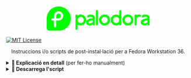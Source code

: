 <p align="center"><a href="https://github.com/mantekillah/palodora" target="_blank"><img src="./palodora-logo.png" height="66" /></a></p>

[![MIT License][license-shield]][license-url]

<p align="center">Instruccions i/o scripts de post-instal·lació per a Fedora Workstation 36.</p>

<details>
  <summary><b>🚧 Explicació en detall</b> (per fer-ho manualment)</summary>
  
---
  
1) [**Primera part de la post-instal·lació:**](#part-i-palodora-1sh)
- [Aplicar tweaks d'optimització](#aplicant-tweaks-doptimització)
- [Actualitzar el sistema](#actualitzant-el-sistema)
- [Establir el nom de la màquina](#establint-el-nom-de-la-màquina) (pots posar el nom que vulguis a la teva màquina)
- [Activant repos d'RPM Fusion (*free* i *nonfree*)](#activant-repos-drpm-fusion-free-i-nonfree) (pots editar les ordres si, per exemple, només vols activar els *free*)
- [Instal·lar *Tilix*](#installant-tilix)
- [Reiniciar el sistema](#reiniciant-el-sistema)
2) [**Segona part de la post-instal·lació:**](#part-ii-palodora-2sh)
- [Aplicant fix del rellotge](#aplicant-fix-del-rellotge) (només per usuaris amb *dual boot* de Windows + Fedora)
- [Habilitar la paqueteria *Flatpak*](#habilitant-la-paqueteria-flatpak)
- [Instal·lació automàtica de múltiples programes i/o aplicacions](#installació-automàtica-de-múltiples-programes-io-aplicacions)
- [Desinstal·lació automàtica de múltiples programes i/o aplicacions](#desinstallació-automàtica-de-múltiples-programes-io-aplicacions)
  
---

# Part I (**`palodora-1.sh`**)
  
<div align="center">
  
Obrir la Terminal i anar copiant i enganxant les ordres.
  
## Aplicant tweaks d'optimització:

**`echo "fastestmirror=True" | sudo tee -a /etc/dnf/dnf.conf`**

**`echo "max_parallel_downloads=10" | sudo tee -a /etc/dnf/dnf.conf`**

**`echo "defaultyes=True" | sudo tee -a /etc/dnf/dnf.conf`**

**`echo "keepcache=True" | sudo tee -a /etc/dnf/dnf.conf`**

**`echo "deltarpm=True" | sudo tee -a /etc/dnf/dnf.conf`**

## Actualitzant el sistema:

**`sudo dnf update -y --refresh`**

**`sudo dnf upgrade -y`**

## Establint el nom de la màquina:

En aquest cas, l'anomenaré "**linux**"
  
**`sudo hostnamectl set-hostname linux`**

## Activant repos d'RPM Fusion (*free* i *nonfree*):

**`sudo dnf install -y fedora-workstation-repositories`**
  
**`sudo dnf install -y https://mirrors.rpmfusion.org/free/fedora/rpmfusion-free-release-$(rpm -E %fedora).noarch.rpm https://mirrors.rpmfusion.org/nonfree/fedora/rpmfusion-nonfree-release-$(rpm -E %fedora).noarch.rpm`**
  
**`sudo dnf -y groupupdate core`**
  
**`sudo dnf -y groupupdate multimedia --setop="install_weak_deps=False" --exclude=PackageKit-gstreamer-plugin`**
  
**`sudo dnf -y groupupdate sound-and-video`**
  
**`sudo dnf install -y rpmfusion-free-release-tainted`**
  
**`sudo dnf install -y libdvdcss`**
  
**`sudo dnf install -y rpmfusion-nonfree-release-tainted`**
  
**`sudo dnf install -y \*-firmware`**
  
## Instal·lant *Tilix*
  
**`sudo dnf install -y tilix*`**

## Reiniciant el sistema:

**`sudo reboot now`**
  
</div>

---

# Part II (**`palodora-2.sh`**)
  
<div align="center">
  
Després del reinici, cal obrir **Tilix** i continuar copiant i enganxant les ordres.
  
## Aplicant fix del rellotge*:
  
**`sudo timedatectl set-local-rtc 1`**

*- fix necessàri per als que tenen un Dual Boot de Fedora amb Windows.
  
## Habilitant la paqueteria *Flatpak*:
  
**`flatpak remote-add --if-not-exists flathub https://flathub.org/repo/flathub.flatpakrepo`**
  
**`sudo flatpak override --filesystem=~/.themes`**
  
## Instal·lació automàtica de múltiples programes i/o aplicacions:
  
**`sudo dnf copr enable -y refi64/webapp-manager`**
  
**`sudo rpm --import https://packages.microsoft.com/keys/microsoft.asc`**
  
**`sudo sh -c "echo -e '[code]\nname=Visual Studio Code\nbaseurl=https://packages.microsoft.com/yumrepos/vscode\nenabled=1\ngpgcheck=1\ngpgkey=https://packages.microsoft.com/keys/microsoft.asc' > /etc/yum.repos.d/vscode.repo"`**

**`sudo dnf check-update -y`**
  
**`sudo dnf install -y libfreeaptx pipewire-codec-aptx code neofetch screenfetch akmod-nvidia xorg-x11-drv-nvidia-cuda gimp google-chrome-stable dejavu-sans-fonts dejavu-sans-mono-fonts liberation-narrow-fonts dejavu-serif-fonts webapp-manager bpytop xclip filezilla fontawesome-fonts gnome-shell-extension-dash-to-dock gnome-shell-extension-netspeed micro papirus-icon-theme discord gnome-pomodoro gnome-shell-extension-user-theme alien bleachbit gparted vlc p7zip* gnome-tweaks gnome-extensions-app chrome-gnome-shell lame gpart ffmpeg tree drawing telegram-desktop android-tools gnome-sound-recorder dconf-editor kdenlive ffmpegthumbs htop qbittorrent curl git handbrake-gui tilix* obs-studio discord gstreamer-plugins* gstreamer1-plugins* pip google-chrome-stable kernel-headers kernel-devel gcc glibc-headers make dkms file-roller file-roller-nautilus cpu-x gnome-power-manager cabextract xorg-x11-font-utils fontconfig musescore pdfarranger youtube-dl xorg-x11-drv-amdgpu grub-customizer vim steam git mesa-libGLU.i686 timeshift htop lutris`**
  
**`sudo rpm -i https://download.onlyoffice.com/install/desktop/editors/linux/onlyoffice-desktopeditors.x86_64.rpm`**

## Desinstal·lació automàtica de múltiples programes i/o aplicacions:  

**`sudo dnf remove -y gnome-terminal libreoffice*`**
  
# GNG  

`sudo rpm -i https://downloads.sourceforge.net/project/mscorefonts2/rpms/msttcore-fonts-installer-2.6-1.noarch.rpm`
  
`flatpak install -y flathub com.github.muriloventuroso.pdftricks`

`flatpak install -y flathub com.github.tchx84.Flatseal`
  
`flatpak install -y flathub com.mattjakeman.ExtensionManager`

`flatpak update -y`
  
`flatpak uninstall -y --unused --delete-data`
  
`sudo dnf update -y --refresh`
  
`fc-cache -v`
  
`sudo dnf autoremove -y`

`sudo dnf remove -y rhythmbox rhythmbox-alternative-toolbar fedora-chromium-config`
`[Per desinstal·lar folder]`

`sudo dnf autoremove`

`sudo dnf clean all`
  
</div>

---
  
</details>

<details>
  <summary><b>🚧 Descarrega l'script</b></summary>

<p align="center"><b>L'script encara no està disponible.</b></p>

</details>

[license-shield]: https://img.shields.io/github/license/mantekillah/palodora.svg
[license-url]: https://github.com/mantekillah/palodora/blob/master/LICENSE
